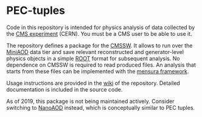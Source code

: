 # PEC-tuples

Code in this repository is intended for physics analysis of data collected by the [CMS experiment](https://cms.cern) (CERN). You must be a CMS user to be able to use it.

The repository defines a package for the [CMSSW](https://github.com/cms-sw/cmssw). It allows to run over the [MiniAOD](https://twiki.cern.ch/twiki/bin/view/CMSPublic/WorkBookMiniAOD) data tier and save relevant reconstructed and generator-level physics objects in a simple [ROOT](https://root.cern.ch) format for subsequent analysis. No dependence on CMSSW is required to read produced files. An analysis that starts from these files can be implemented with the [mensura framework](https://github.com/andrey-popov/mensura/).

Usage instructions are provided in the [wiki](https://github.com/andrey-popov/PEC-tuples/wiki) of the repository. Detailed documentation is included in the source code.

As of 2019, this package is not being maintained actively. Consider switching to [NanoAOD](https://twiki.cern.ch/twiki/bin/view/CMSPublic/WorkBookNanoAOD) instead, which is conceptually similar to PEC tuples.
